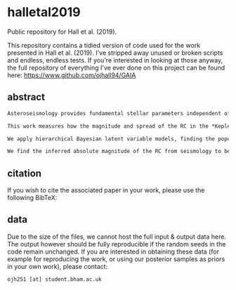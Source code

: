 # halletal2019
Public repository for Hall et al. (2019).

This repository contains a tidied version of code used for the work presented in Hall et al. (2019). I've stripped away unused or broken scripts and endless, endless tests. If you're interested in looking at those anyway, the full repository of everything I've ever done on this project can be found here: https://www.github.com/ojhall94/GAIA

## abstract
```latex
Asteroseismology provides fundamental stellar parameters independent of distance, but is subject to systematics that are still under calibration. *Gaia* DR2 has provided parallaxes for more than a billion stars, but these are offset by a parallax zero-point ($\varpi_{\rm zp}$). Red Clump (RC) stars have a narrow spread in luminosity, thus functioning as standard candles that can be used to calibrate seismology and *Gaia* parallaxes.

This work measures how the magnitude and spread of the RC in the *Kepler* field in the 2MASS *K* and *Gaia* *G* bands are affected by changes to temperature and seismic scaling relations for seismic data, and by changes to the parallax zero-point for *Gaia* data. We use a sample of 5576 RC stars classified through asteroseismology.

We apply hierarchical Bayesian latent variable models, finding the population level properties of the RC with seismology, and using those results as priors on the *Gaia* data to find $\varpi_{\rm zp}$. We then find the position of the RC using published values for the zero-point.

We find the inferred absolute magnitude of the RC from seismology to be negatively correlated with a change to $T_{\rm eff}$. This shift is also degenerate with the application of scaling relations corrections. Using seismology we find a temperature insensitive spread of the RC of $\sim0.03\, \rm mag$ in *K* and, as predicted, a larger and slightly temperature-dependent spread of $\sim0.13\, \rm mag$ in *G*. The intrinsic dispersion of $0.03\, \rm mag$ in the *K* band provides a distance precision of $\sim 1\%$ for RC stars. Using parallax and marginalizing over $\varpi_{\rm zp}$, and accounting for spatial correlations in parallax, we find a mean zero-point of $-41 \pm 10\, \mu \rm as$, in the sense that \gaia parallaxes are too small. This offset yields RC absolute magnitudes of $-1.634 \pm 0.018$ in *K* and $0.546 \pm 0.016$ in *G*. Obtaining these same values through seismology would require a global temperature shift of $\sim-70\ K$, which is compatible with known systematics in spectroscopy.
```

## citation

If you wish to cite the associated paper in your work, please use the following BibTeX:


## data

Due to the size of the files, we cannot host the full input & output data here. The output however should be fully reproducible if the random seeds in the code remain unchanged. If you are interested in obtaining these data (for example for reproducing the work, or using our posterior samples as priors in your own work), please contact:

`ojh251 [at] student.bham.ac.uk`
